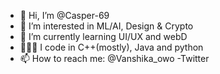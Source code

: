 - 👋 Hi, I’m @Casper-69
- 👀 I’m interested in ML/AI, Design & Crypto
- 🌱 I’m currently learning UI/UX and webD
- 👩🏻‍💻 I code in C++(mostly), Java and python
- 📫 How to reach me: @Vanshika_owo -Twitter

<!---
Casper-69/Casper-69 is a ✨ special ✨ repository because its `README.md` (this file) appears on your GitHub profile.
You can click the Preview link to take a look at your changes.
--->
